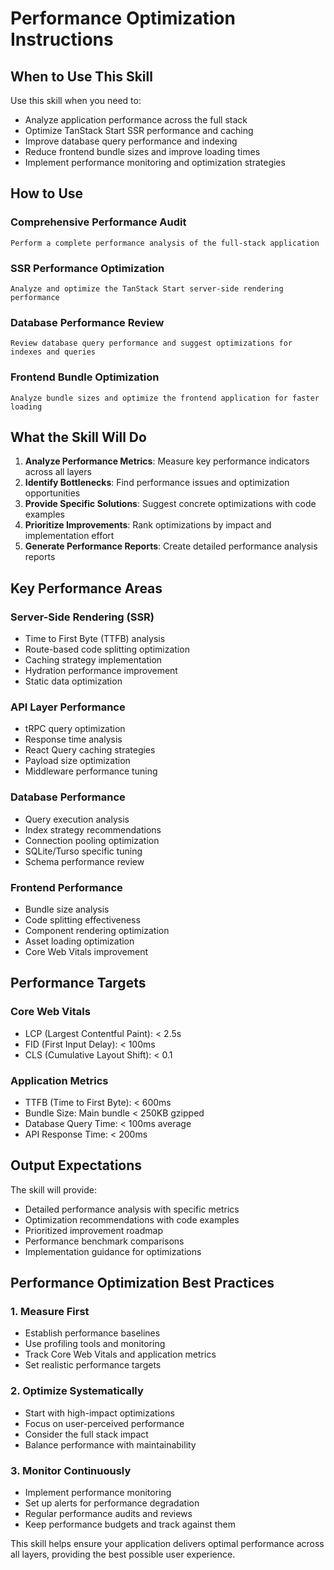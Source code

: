 # Performance Optimization Instructions

## When to Use This Skill

Use this skill when you need to:
- Analyze application performance across the full stack
- Optimize TanStack Start SSR performance and caching
- Improve database query performance and indexing
- Reduce frontend bundle sizes and improve loading times
- Implement performance monitoring and optimization strategies

## How to Use

### Comprehensive Performance Audit
```
Perform a complete performance analysis of the full-stack application
```

### SSR Performance Optimization
```
Analyze and optimize the TanStack Start server-side rendering performance
```

### Database Performance Review
```
Review database query performance and suggest optimizations for indexes and queries
```

### Frontend Bundle Optimization
```
Analyze bundle sizes and optimize the frontend application for faster loading
```

## What the Skill Will Do

1. **Analyze Performance Metrics**: Measure key performance indicators across all layers
2. **Identify Bottlenecks**: Find performance issues and optimization opportunities
3. **Provide Specific Solutions**: Suggest concrete optimizations with code examples
4. **Prioritize Improvements**: Rank optimizations by impact and implementation effort
5. **Generate Performance Reports**: Create detailed performance analysis reports

## Key Performance Areas

### Server-Side Rendering (SSR)
- Time to First Byte (TTFB) analysis
- Route-based code splitting optimization
- Caching strategy implementation
- Hydration performance improvement
- Static data optimization

### API Layer Performance
- tRPC query optimization
- Response time analysis
- React Query caching strategies
- Payload size optimization
- Middleware performance tuning

### Database Performance
- Query execution analysis
- Index strategy recommendations
- Connection pooling optimization
- SQLite/Turso specific tuning
- Schema performance review

### Frontend Performance
- Bundle size analysis
- Code splitting effectiveness
- Component rendering optimization
- Asset loading optimization
- Core Web Vitals improvement

## Performance Targets

### Core Web Vitals
- LCP (Largest Contentful Paint): < 2.5s
- FID (First Input Delay): < 100ms
- CLS (Cumulative Layout Shift): < 0.1

### Application Metrics
- TTFB (Time to First Byte): < 600ms
- Bundle Size: Main bundle < 250KB gzipped
- Database Query Time: < 100ms average
- API Response Time: < 200ms

## Output Expectations

The skill will provide:
- Detailed performance analysis with specific metrics
- Optimization recommendations with code examples
- Prioritized improvement roadmap
- Performance benchmark comparisons
- Implementation guidance for optimizations

## Performance Optimization Best Practices

### 1. Measure First
- Establish performance baselines
- Use profiling tools and monitoring
- Track Core Web Vitals and application metrics
- Set realistic performance targets

### 2. Optimize Systematically
- Start with high-impact optimizations
- Focus on user-perceived performance
- Consider the full stack impact
- Balance performance with maintainability

### 3. Monitor Continuously
- Implement performance monitoring
- Set up alerts for performance degradation
- Regular performance audits and reviews
- Keep performance budgets and track against them

This skill helps ensure your application delivers optimal performance across all layers, providing the best possible user experience.